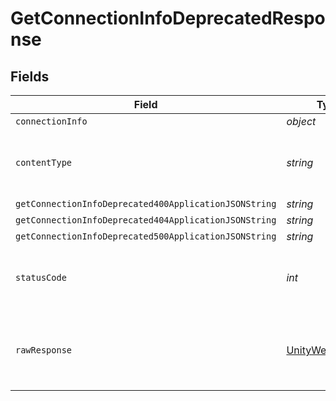 # GetConnectionInfoDeprecatedResponse


## Fields

| Field                                                                                                            | Type                                                                                                             | Required                                                                                                         | Description                                                                                                      |
| ---------------------------------------------------------------------------------------------------------------- | ---------------------------------------------------------------------------------------------------------------- | ---------------------------------------------------------------------------------------------------------------- | ---------------------------------------------------------------------------------------------------------------- |
| `connectionInfo`                                                                                                 | *object*                                                                                                         | :heavy_minus_sign:                                                                                               | Ok                                                                                                               |
| `contentType`                                                                                                    | *string*                                                                                                         | :heavy_check_mark:                                                                                               | HTTP response content type for this operation                                                                    |
| `getConnectionInfoDeprecated400ApplicationJSONString`                                                            | *string*                                                                                                         | :heavy_minus_sign:                                                                                               | N/A                                                                                                              |
| `getConnectionInfoDeprecated404ApplicationJSONString`                                                            | *string*                                                                                                         | :heavy_minus_sign:                                                                                               | N/A                                                                                                              |
| `getConnectionInfoDeprecated500ApplicationJSONString`                                                            | *string*                                                                                                         | :heavy_minus_sign:                                                                                               | N/A                                                                                                              |
| `statusCode`                                                                                                     | *int*                                                                                                            | :heavy_check_mark:                                                                                               | HTTP response status code for this operation                                                                     |
| `rawResponse`                                                                                                    | [UnityWebRequest](https://docs.unity3d.com/2021.3/Documentation/ScriptReference/Networking.UnityWebRequest.html) | :heavy_minus_sign:                                                                                               | Raw HTTP response; suitable for custom response parsing                                                          |